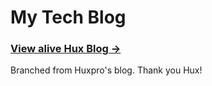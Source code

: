 My Tech Blog
========

### [View alive Hux Blog &rarr;](https://ellading.github.io)  
Branched from Huxpro's blog. Thank you Hux!

